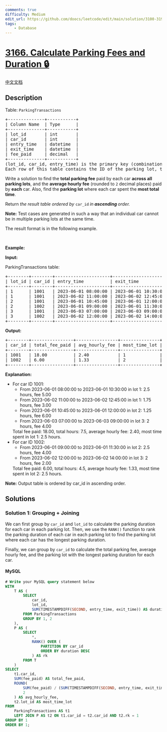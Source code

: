 ```yaml
---
comments: true
difficulty: Medium
edit_url: https://github.com/doocs/leetcode/edit/main/solution/3100-3199/3166.Calculate%20Parking%20Fees%20and%20Duration/README_EN.md
tags:
    - Database
---
```


<!-- problem:start -->

# [3166. Calculate Parking Fees and Duration 🔒](https://leetcode.com/problems/calculate-parking-fees-and-duration)

[中文文档](/solution/3100-3199/3166.Calculate%20Parking%20Fees%20and%20Duration/README.md)

## Description

<!-- description:start -->

<p>Table: <code>ParkingTransactions</code></p>

<pre>
+--------------+-----------+
| Column Name  | Type      |
+--------------+-----------+
| lot_id       | int       |
| car_id       | int       |
| entry_time   | datetime  |
| exit_time    | datetime  |
| fee_paid     | decimal   |
+--------------+-----------+
(lot_id, car_id, entry_time) is the primary key (combination of columns with unique values) for this table.
Each row of this table contains the ID of the parking lot, the ID of the car, the entry and exit times, and the fee paid for the parking duration.
</pre>

<p>Write a solution to find the <strong>total parking fee</strong> paid by each car <strong>across all parking lots</strong>, and the <strong>average hourly fee</strong> (rounded to <code>2</code> decimal places) paid by <strong>each</strong> car. Also, find the <strong>parking lot</strong> where each car spent the <strong>most total time</strong>.</p>

<p>Return <em>the result table ordered by </em><code>car_id</code><em><b> </b>in<b> ascending </b></em><em> order.</em></p>

<p><strong>Note:</strong> Test cases are generated in such a way that an individual car cannot be in multiple parking lots at the same time.</p>

<p>The result format is in the following example.</p>

<p>&nbsp;</p>
<p><strong class="example">Example:</strong></p>

<div class="example-block">
<p><strong>Input:</strong></p>

<p>ParkingTransactions table:</p>

<pre class="example-io">
+--------+--------+---------------------+---------------------+----------+
| lot_id | car_id | entry_time          | exit_time           | fee_paid |
+--------+--------+---------------------+---------------------+----------+
| 1      | 1001   | 2023-06-01 08:00:00 | 2023-06-01 10:30:00 | 5.00     |
| 1      | 1001   | 2023-06-02 11:00:00 | 2023-06-02 12:45:00 | 3.00     |
| 2      | 1001   | 2023-06-01 10:45:00 | 2023-06-01 12:00:00 | 6.00     |
| 2      | 1002   | 2023-06-01 09:00:00 | 2023-06-01 11:30:00 | 4.00     |
| 3      | 1001   | 2023-06-03 07:00:00 | 2023-06-03 09:00:00 | 4.00     |
| 3      | 1002   | 2023-06-02 12:00:00 | 2023-06-02 14:00:00 | 2.00     |
+--------+--------+---------------------+---------------------+----------+
</pre>

<p><strong>Output:</strong></p>

<pre class="example-io">
+--------+----------------+----------------+---------------+
| car_id | total_fee_paid | avg_hourly_fee | most_time_lot |
+--------+----------------+----------------+---------------+
| 1001   | 18.00          | 2.40           | 1             |
| 1002   | 6.00           | 1.33           | 2             |
+--------+----------------+----------------+---------------+
</pre>

<p><strong>Explanation:</strong></p>

<ul>
	<li>For car ID 1001:
	<ul>
		<li>From 2023-06-01 08:00:00 to 2023-06-01 10:30:00 in lot 1: 2.5 hours, fee 5.00</li>
		<li>From 2023-06-02 11:00:00 to 2023-06-02 12:45:00 in lot 1: 1.75 hours, fee 3.00</li>
		<li>From 2023-06-01 10:45:00 to 2023-06-01 12:00:00 in lot 2: 1.25 hours, fee 6.00</li>
		<li>From 2023-06-03 07:00:00 to 2023-06-03 09:00:00 in lot 3: 2 hours, fee 4.00</li>
	</ul>
	Total fee paid: 18.00, total hours: 7.5, average hourly fee: 2.40, most time spent in lot 1: 2.5 hours.</li>
	<li>For car ID 1002:
	<ul>
		<li>From 2023-06-01 09:00:00 to 2023-06-01 11:30:00 in lot 2: 2.5 hours, fee 4.00</li>
		<li>From 2023-06-02 12:00:00 to 2023-06-02 14:00:00 in lot 3: 2 hours, fee 2.00</li>
	</ul>
	Total fee paid: 6.00, total hours: 4.5, average hourly fee: 1.33, most time spent in lot 2: 2.5 hours.</li>
</ul>

<p><b>Note:</b> Output table is ordered by car_id in ascending order.</p>
</div>

<!-- description:end -->

## Solutions

<!-- solution:start -->

### Solution 1: Grouping + Joining

We can first group by `car_id` and `lot_id` to calculate the parking duration for each car in each parking lot. Then, we use the `RANK()` function to rank the parking duration of each car in each parking lot to find the parking lot where each car has the longest parking duration.

Finally, we can group by `car_id` to calculate the total parking fee, average hourly fee, and the parking lot with the longest parking duration for each car.

<!-- tabs:start -->

#### MySQL

```sql
# Write your MySQL query statement below
WITH
    T AS (
        SELECT
            car_id,
            lot_id,
            SUM(TIMESTAMPDIFF(SECOND, entry_time, exit_time)) AS duration
        FROM ParkingTransactions
        GROUP BY 1, 2
    ),
    P AS (
        SELECT
            *,
            RANK() OVER (
                PARTITION BY car_id
                ORDER BY duration DESC
            ) AS rk
        FROM T
    )
SELECT
    t1.car_id,
    SUM(fee_paid) AS total_fee_paid,
    ROUND(
        SUM(fee_paid) / (SUM(TIMESTAMPDIFF(SECOND, entry_time, exit_time)) / 3600),
        2
    ) AS avg_hourly_fee,
    t2.lot_id AS most_time_lot
FROM
    ParkingTransactions AS t1
    LEFT JOIN P AS t2 ON t1.car_id = t2.car_id AND t2.rk = 1
GROUP BY 1
ORDER BY 1;
```

<!-- tabs:end -->

<!-- solution:end -->

<!-- problem:end -->
